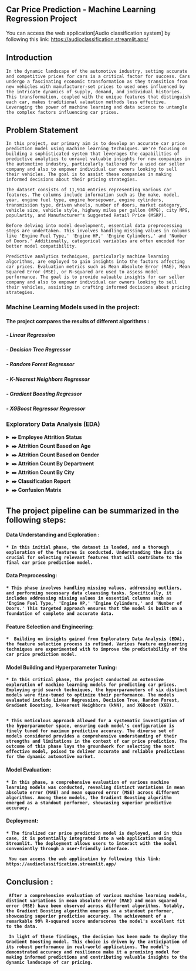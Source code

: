 ##                 **Car Price Prediction - Machine Learning Regression Project**

<!-- <p align='center'>
  <img src='https://github.com/Shuhaib73/Classification_ML_Mushrooms_Project/blob/main/mus_ims.jpg' />
</p> -->
You can access the web application[Audio classification system] by following this link: https://audioclassification.streamlit.app/

## **Introduction**
  ```In the dynamic landscape of the automotive industry, setting accurate and competitive prices for cars is a critical factor for success. Cars undergo a fascinating economic transformation as they transition from new vehicles with manufacturer-set prices to used ones influenced by the intricate dynamics of supply, demand, and individual histories. This transformation, coupled with the unique features that distinguish each car, makes traditional valuation methods less effective. Leveraging the power of machine learning and data science to untangle the complex factors influencing car prices.```

## **Problem Statement**
```In this project, our primary aim is to develop an accurate car price prediction model using machine learning techniques. We're focusing on building a sophisticated system that leverages the capabilities of predictive analytics to unravel valuable insights for new companies in the automotive industry, particularly tailored for a used car seller company and also to empower individual car owners looking to sell their vehicles. The goal is to assist these companies in making informed decisions about their pricing strategies.```

```The dataset consists of 11,914 entries representing various car features. The columns include information such as the make, model, year, engine fuel type, engine horsepower, engine cylinders, transmission type, driven wheels, number of doors, market category, vehicle size, vehicle style, highway miles per gallon (MPG), city MPG, popularity, and Manufacturer's Suggested Retail Price (MSRP).```

```Before delving into model development, essential data preprocessing steps are undertaken. This involves handling missing values in columns like 'Engine Fuel Type,' 'Engine HP,' 'Engine Cylinders,' and 'Number of Doors.' Additionally, categorical variables are often encoded for better model compatibility.```

```Predictive analytics techniques, particularly machine learning algorithms, are employed to gain insights into the factors affecting car prices. Evaluation metrics such as Mean Absolute Error (MAE), Mean Squared Error (MSE), or R-squared are used to assess model performance. The goal is to provide valuable insights for car seller company and also to empower individual car owners looking to sell their vehicles, assisting in crafting informed decisions about pricing strategies.```

    
### **Machine Learning Models used in the project:**
#### The project compares the results of different algorithms :
##### - Linear Regression
##### - Decision Tree Regressor
##### - Random Forest Regressor
##### - K-Nearest Neighbors Regressor
##### - Gradient Boosting Regressor
##### - XGBoost Regressor Regressor

### **Exploratory Data Analysis (EDA)**

<details>
       <summary>
              <strong>​✒️<Click here to see :</strong> Employee Attrition Status 
       </summary>
                     <p align='center'>
                            <img src='https://github.com/Shuhaib73/Employee_Attrition-Deep_Learning-ANN/blob/main/Attri_dis.PNG' style='width: 50%;' />
                     </p>
</details>

<details>
       <summary>
              <strong>​✒️<Click here to see :</strong> Attrition Count Based on Age
       </summary>
                     <p align='center'>
                            <img src='https://github.com/Shuhaib73/Employee_Attrition-Deep_Learning-ANN/blob/main/Age_att.PNG' style='width: 70%;' />
                     </p>
</details>

<details>
       <summary>
              <strong>​✒️<Click here to see :</strong> Attrition Count Based on Gender
       </summary>
                     <p align='center'>
                            <img src='https://github.com/Shuhaib73/Employee_Attrition-Deep_Learning-ANN/blob/main/gender_at.PNG' style='width: 50%;' />
                     </p>
</details>

<details>
       <summary>
              <strong>​✒️<Click here to see :</strong> Attrition Count By Department
       </summary>
                     <p align='center'>
                            <img src='https://github.com/Shuhaib73/Employee_Attrition-Deep_Learning-ANN/blob/main/Dep_at.PNG' style='width: 70%;' />
                     </p>
</details>

<details>
       <summary>
              <strong>​✒️<Click here to see :</strong> Attrition Count By City
       </summary>
                     <p align='center'>
                            <img src='https://github.com/Shuhaib73/Employee_Attrition-Deep_Learning-ANN/blob/main/city_at.PNG' style='width: 70%;' />
                     </p>
</details>

<details>
       <summary>
              <strong>​✒️<Click here to see :</strong> Classification Report
       </summary>
                     <p align='center'>
                            <img src='https://github.com/Shuhaib73/Employee_Attrition-Deep_Learning-ANN/blob/main/clss.PNG' style='width: 60%;' />
                     </p>
</details>

<details>
       <summary>
              <strong>​✒️<Click here to see :</strong> Confusion Matrix
       </summary>
                     <p align='center'>
                            <img src='https://github.com/Shuhaib73/Employee_Attrition-Deep_Learning-ANN/blob/main/Confu.PNG' style='width: 90%;' />
                     </p>
</details>

## The project pipeline can be summarized in the following steps: 
#### **Data Understanding and Exploration** : 
    * In this initial phase, the dataset is loaded, and a thorough exploration of the features is conducted. Understanding the data is crucial for selecting relevant features that will contribute to the final car price prediction model.  
#### <strong>Data Preprocessing</strong>: 
    * This phase involves handling missing values, addressing outliers, and performing necessary data cleansing tasks. Specifically, it includes addressing missing values in essential columns such as 'Engine Fuel Type,' 'Engine HP,' 'Engine Cylinders,' and 'Number of Doors.' This targeted approach ensures that the model is built on a foundation of complete and accurate data.
#### <strong>Feature Selection and Engineering</strong>: 
    *  Building on insights gained from Exploratory Data Analysis (EDA), the feature selection process is refined. Various feature engineering techniques are experimented with to improve the predictability of the car price prediction model.
#### <strong>Model Building and Hyperparameter Tuning</strong>: 
    * In this critical phase, the project conducted an extensive exploration of machine learning models for predicting car prices. Employing grid search techniques, the hyperparameters of six distinct models were fine-tuned to optimize their performance. The models evaluated include Linear Regression, Decision Tree, Random Forest, Gradient Boosting, k-Nearest Neighbors (kNN), and XGBoost (XGB).

    
    * This meticulous approach allowed for a systematic investigation of the hyperparameter space, ensuring each model's configuration is finely tuned for maximum predictive accuracy. The diverse set of models considered provides a comprehensive understanding of their strengths and limitations in the context of car price prediction. The outcome of this phase lays the groundwork for selecting the most effective model, poised to deliver accurate and reliable predictions for the dynamic automotive market.
#### <strong>Model Evaluation</strong>: 
    * In this phase, a comprehensive evaluation of various machine learning models was conducted, revealing distinct variations in mean absolute error (MAE) and mean squared error (MSE) across different algorithms. Among these models, the Gradient Boosting algorithm emerged as a standout performer, showcasing superior predictive accuracy.
#### <strong>Deployment</strong>: 
    * The finalized car price prediction model is deployed, and in this case, it is potentially integrated into a web application using Streamlit. The deployment allows users to interact with the model conveniently through a user-friendly interface. 
  ``` You can access the web application by following this link: https://audioclassification.streamlit.app/```


## **Conclusion** :
``` After a comprehensive evaluation of various machine learning models, distinct variations in mean absolute error (MAE) and mean squared error (MSE) have been observed across different algorithms. Notably, the Gradient Boosting algorithm emerges as a standout performer, showcasing superior predictive accuracy. The achievement of a remarkable 99% R-squared score underscores the model's excellent fit to the data.```

``` In light of these findings, the decision has been made to deploy the Gradient Boosting model. This choice is driven by the anticipation of its robust performance in real-world applications. The model's demonstrated accuracy and resilience make it a promising model for making informed predictions and contributing valuable insights to the dynamic landscape of car pricing.```
